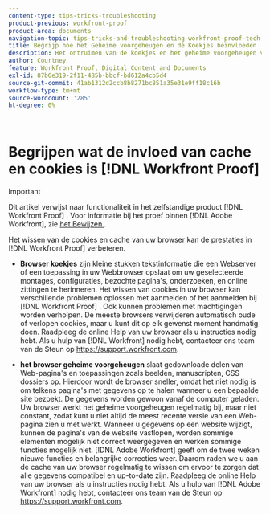 ```yaml
---
content-type: tips-tricks-troubleshooting
product-previous: workfront-proof
product-area: documents
navigation-topic: tips-tricks-and-troubleshooting-workfront-proof-tech-corner
title: Begrijp hoe het Geheime voorgeheugen en de Koekjes beïnvloeden  [!DNL Workfront Proof]
description: Het ontruimen van de koekjes en het geheime voorgeheugen van uw browser kan prestaties in  [!DNL Workfront Proof] verbeteren.
author: Courtney
feature: Workfront Proof, Digital Content and Documents
exl-id: 87b6e319-2f11-485b-bbcf-bd612a4cb5d4
source-git-commit: 41ab1312d2ccb8b8271bc851a35e31e9ff18c16b
workflow-type: tm+mt
source-wordcount: '285'
ht-degree: 0%

---
```


# Begrijpen wat de invloed van cache en cookies is [!DNL Workfront Proof]

>[!IMPORTANT]
>
>Dit artikel verwijst naar functionaliteit in het zelfstandige product [!DNL Workfront Proof] . Voor informatie bij het proef binnen [!DNL Adobe Workfront], zie [ het Bewijzen ](../../../review-and-approve-work/proofing/proofing.md).

Het wissen van de cookies en cache van uw browser kan de prestaties in [!DNL Workfront Proof] verbeteren.

* **Browser koekjes** zijn kleine stukken tekstinformatie die een Webserver of een toepassing in uw Webbrowser opslaat om uw geselecteerde montages, configuraties, bezochte pagina&#39;s, onderzoeken, en online zittingen te herinneren.
Het wissen van cookies in uw browser kan verschillende problemen oplossen met aanmelden of het aanmelden bij [!DNL Workfront Proof] . Ook kunnen problemen met machtigingen worden verholpen. De meeste browsers verwijderen automatisch oude of verlopen cookies, maar u kunt dit op elk gewenst moment handmatig doen. Raadpleeg de online Help van uw browser als u instructies nodig hebt. Als u hulp van [!DNL Workfront] nodig hebt, contacteer ons team van de Steun op https://support.workfront.com.

* **het browser geheime voorgeheugen** slaat gedownloade delen van Web-pagina&#39;s en toepassingen zoals beelden, manuscripten, CSS dossiers op. Hierdoor wordt de browser sneller, omdat het niet nodig is om telkens pagina&#39;s met gegevens op te halen wanneer u een bepaalde site bezoekt. De gegevens worden gewoon vanaf de computer geladen.
Uw browser werkt het geheime voorgeheugen regelmatig bij, maar niet constant, zodat kunt u niet altijd de meest recente versie van een Web-pagina zien u met werkt. Wanneer u gegevens op een website wijzigt, kunnen de pagina&#39;s van de website vastlopen, worden sommige elementen mogelijk niet correct weergegeven en werken sommige functies mogelijk niet.
  [!DNL Adobe Workfront] geeft om de twee weken nieuwe functies en belangrijke correcties weer. Daarom raden we u aan de cache van uw browser regelmatig te wissen om ervoor te zorgen dat alle gegevens compatibel en up-to-date zijn. Raadpleeg de online Help van uw browser als u instructies nodig hebt. Als u hulp van [!DNL Adobe Workfront] nodig hebt, contacteer ons team van de Steun op https://support.workfront.com.
